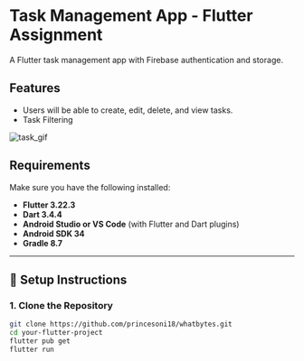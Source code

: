 # Task Management App - Flutter Assignment

A Flutter task management app with Firebase authentication and storage.

## Features
- Users will be able to create, edit, delete, and view tasks.
- Task Filtering
  
![task_gif](https://github.com/user-attachments/assets/daa8f3c1-615b-4cf0-959e-71d3d7655645)
## Requirements

Make sure you have the following installed:

- **Flutter 3.22.3**
- **Dart 3.4.4**
- **Android Studio or VS Code** (with Flutter and Dart plugins)
- **Android SDK 34**
- **Gradle 8.7**

---

## 🔧 Setup Instructions

### 1. Clone the Repository

```bash
git clone https://github.com/princesoni18/whatbytes.git
cd your-flutter-project
flutter pub get
flutter run
